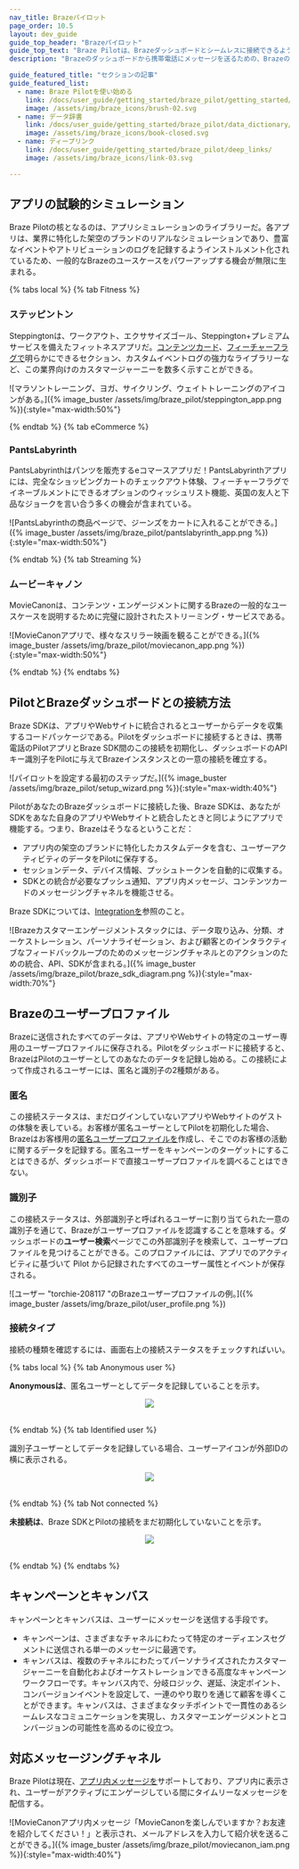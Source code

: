 ```yaml
---
nav_title: Brazeパイロット
page_order: 10.5
layout: dev_guide
guide_top_header: "Brazeパイロット"
guide_top_text: "Braze Pilotは、Brazeダッシュボードとシームレスに接続できるように設計されたモバイルアプリである。これにより、アプリにキャンペーンやキャンバスを立ち上げることができるようになり、Brazeのメッセージに自分の携帯電話で命を吹き込むことができる。Braze Pilotには、さまざまな業界を代表する架空のブランドのアプリシミュレーションライブラリーがあり、カスタマーエクスペリエンスから見たメッセージングを体験することができる。"
description: "Brazeのダッシュボードから携帯電話にメッセージを送るための、Brazeのさまざまな使い方をチェックしよう。"

guide_featured_title: "セクションの記事"
guide_featured_list:
  - name: Braze Pilotを使い始める
    link: /docs/user_guide/getting_started/braze_pilot/getting_started/
    image: /assets/img/braze_icons/brush-02.svg
  - name: データ辞書
    link: /docs/user_guide/getting_started/braze_pilot/data_dictionary/
    image: /assets/img/braze_icons/book-closed.svg
  - name: ディープリンク
    link: /docs/user_guide/getting_started/braze_pilot/deep_links/
    image: /assets/img/braze_icons/link-03.svg

---
```


## アプリの試験的シミュレーション

Braze Pilotの核となるのは、アプリシミュレーションのライブラリーだ。各アプリは、業界に特化した架空のブランドのリアルなシミュレーションであり、豊富なイベントやアトリビューションのログを記録するようインストルメント化されているため、一般的なBrazeのユースケースをパワーアップする機会が無限に生まれる。

{% tabs local %}
{% tab Fitness %}

### ステッピントン

Steppingtonは、ワークアウト、エクササイズゴール、Steppington+プレミアムサービスを備えたフィットネスアプリだ。[コンテンツカード]({{site.baseurl}}/user_guide/message_building_by_channel/content_cards)、[フィーチャーフラグで]({{site.baseurl}}/developer_guide/feature_flags)明らかにできるセクション、カスタムイベントログの強力なライブラリーなど、この業界向けのカスタマージャーニーを数多く示すことができる。

\![マラソントレーニング、ヨガ、サイクリング、ウェイトトレーニングのアイコンがある。]({% image_buster /assets/img/braze_pilot/steppington_app.png %}){:style="max-width:50%"}

{% endtab %}
{% tab eCommerce %}

### PantsLabyrinth

PantsLabyrinthはパンツを販売するeコマースアプリだ！PantsLabyrinthアプリには、完全なショッピングカートのチェックアウト体験、フィーチャーフラグでイネーブルメントにできるオプションのウィッシュリスト機能、英国の友人と下品なジョークを言い合う多くの機会が含まれている。

\![PantsLabyrinthの商品ページで、ジーンズをカートに入れることができる。]({% image_buster /assets/img/braze_pilot/pantslabyrinth_app.png %}){:style="max-width:50%"}

{% endtab %}
{% tab Streaming %}

### ムービーキャノン 

MovieCanonは、コンテンツ・エンゲージメントに関するBrazeの一般的なユースケースを説明するために完璧に設計されたストリーミング・サービスである。 

\![MovieCanonアプリで、様々なスリラー映画を観ることができる。]({% image_buster /assets/img/braze_pilot/moviecanon_app.png %}){:style="max-width:50%"}

{% endtab %}
{% endtabs %}

## PilotとBrazeダッシュボードとの接続方法

Braze SDKは、アプリやWebサイトに統合されるとユーザーからデータを収集するコードパッケージである。Pilotをダッシュボードに接続するときは、携帯電話のPilotアプリとBraze SDK間のこの接続を初期化し、ダッシュボードのAPIキー識別子をPilotに与えてBrazeインスタンスとの一意の接続を確立する。

\![パイロットを設定する最初のステップだ。]({% image_buster /assets/img/braze_pilot/setup_wizard.png %}){:style="max-width:40%"}

PilotがあなたのBrazeダッシュボードに接続した後、Braze SDKは、あなたがSDKをあなた自身のアプリやWebサイトと統合したときと同じようにアプリで機能する。つまり、Brazeはそうなるということだ：

- アプリ内の架空のブランドに特化したカスタムデータを含む、ユーザーアクティビティのデータをPilotに保存する。
- セッションデータ、デバイス情報、プッシュトークンを自動的に収集する。
- SDKとの統合が必要なプッシュ通知、アプリ内メッセージ、コンテンツカードのメッセージングチャネルを機能させる。

Braze SDKについては、[Integrationを]({{site.baseurl}}/user_guide/getting_started/integration)参照のこと。

\![Brazeカスタマーエンゲージメントスタックには、データ取り込み、分類、オーケストレーション、パーソナライゼーション、および顧客とのインタラクティブなフィードバックループのためのメッセージングチャネルとのアクションのための統合、API、SDKが含まれる。]({% image_buster /assets/img/braze_pilot/braze_sdk_diagram.png %}){:style="max-width:70%"}

## Brazeのユーザープロファイル

Brazeに送信されたすべてのデータは、アプリやWebサイトの特定のユーザー専用のユーザープロファイルに保存される。Pilotをダッシュボードに接続すると、BrazeはPilotのユーザーとしてのあなたのデータを記録し始める。この接続によって作成されるユーザーには、匿名と識別子の2種類がある。

### 匿名 

この接続ステータスは、まだログインしていないアプリやWebサイトのゲストの体験を表している。お客様が匿名ユーザーとしてPilotを初期化した場合、Brazeはお客様用の[匿名ユーザープロファイルを]({{site.baseurl}}/user_guide/data/user_data_collection/user_profile_lifecycle/anonymous_users)作成し、そこでのお客様の活動に関するデータを記録する。匿名ユーザーをキャンペーンのターゲットにすることはできるが、ダッシュボードで直接ユーザープロファイルを調べることはできない。

### 識別子

この接続ステータスは、外部識別子と呼ばれるユーザーに割り当てられた一意の識別子を通じて、Brazeがユーザープロファイルを認識することを意味する。ダッシュボードの**ユーザー検索**ページでこの外部識別子を検索して、ユーザープロファイルを見つけることができる。このプロファイルには、アプリでのアクティビティに基づいて Pilot から記録されたすべてのユーザー属性とイベントが保存される。

\![ユーザー "torchie-208117 "のBrazeユーザープロファイルの例。]({% image_buster /assets/img/braze_pilot/user_profile.png %})

### 接続タイプ

接続の種類を確認するには、画面右上の接続ステータスをチェックすればいい。

{% tabs local %}
{% tab Anonymous user  %}

**Anonymousは**、匿名ユーザーとしてデータを記録していることを示す。

<style>
  .imgDiv {
      text-align: center;
    }
</style>

<div class="imgDiv">
<img src="{% image_buster /assets/img/braze_pilot/status_anonymous.png %}" style="max-width:40%">
</div>
<br>

{% endtab %}
{% tab Identified user %}

識別子ユーザーとしてデータを記録している場合、ユーザーアイコンが外部IDの横に表示される。

<div class="imgDiv">
<img src="{% image_buster /assets/img/braze_pilot/status_identified_user.png %}" style="max-width:40%">
</div>
<br>

{% endtab %}
{% tab Not connected %}

**未接続は**、Braze SDKとPilotの接続をまだ初期化していないことを示す。

<div class="imgDiv">
<img src="{% image_buster /assets/img/braze_pilot/status_not_connected.png %}" style="max-width:40%">
</div>
<br>

{% endtab %}
{% endtabs %}

## キャンペーンとキャンバス

キャンペーンとキャンバスは、ユーザーにメッセージを送信する手段です。 

- キャンペーンは、さまざまなチャネルにわたって特定のオーディエンスセグメントに送信される単一のメッセージに最適です。 
- キャンバスは、複数のチャネルにわたってパーソナライズされたカスタマージャーニーを自動化およびオーケストレーションできる高度なキャンペーンワークフローです。キャンバス内で、分岐ロジック、遅延、決定ポイント、コンバージョンイベントを設定して、一連のやり取りを通じて顧客を導くことができます。キャンバスは、さまざまなタッチポイントで一貫性のあるシームレスなコミュニケーションを実現し、カスタマーエンゲージメントとコンバージョンの可能性を高めるのに役立つ。

## 対応メッセージングチャネル

Braze Pilotは現在、[アプリ内メッセージを]({{site.baseurl}}/user_guide/message_building_by_channel/in-app_messages/about)サポートしており、アプリ内に表示され、ユーザーがアクティブにエンゲージしている間にタイムリーなメッセージを配信する。

\![MovieCanonアプリ内メッセージ「MovieCanonを楽しんでいますか？お友達を紹介してください！」と表示され、メールアドレスを入力して紹介状を送ることができる。]({% image_buster /assets/img/braze_pilot/moviecanon_iam.png %}){:style="max-width:40%"}